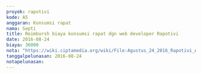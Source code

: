 ```yaml
---
proyek: rapotivi
kode: A5
anggaran: Konsumsi rapat
nama: Septi
title: Reimbursh biaya konsumsi rapat dgn web developer Rapotivi
date: 2016-08-24
biaya: 36000
nota: "https://wiki.ciptamedia.org/wiki/File:Agustus_24_2016_Rapotivi_A5_Biaya_konsumsi_rapat_dengan_Bagus.jpg"
tanggalpelunasan: 2016-08-24
notapelunasan:
---
```

